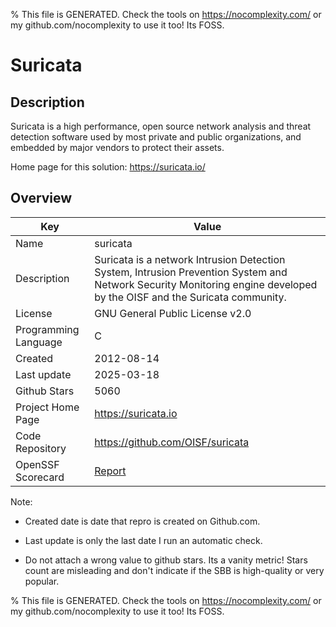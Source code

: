 
% This file is GENERATED. Check the tools on https://nocomplexity.com/ or my github.com/nocomplexity to use it too! Its FOSS. 

# Suricata

## Description 

Suricata is a high performance, open source network analysis and threat detection software used by most private and public organizations, and embedded by major vendors to protect their assets.

Home page for this solution: https://suricata.io/ 

## Overview 

| Key | Value |
| --- | --- |
| Name | suricata |
| Description | Suricata is a network Intrusion Detection System, Intrusion Prevention System and Network Security Monitoring engine developed by the OISF and the Suricata community. |
| License | GNU General Public License v2.0 |
| Programming Language | C |
| Created | 2012-08-14 |
| Last update | 2025-03-18 |
| Github Stars | 5060 |
| Project Home Page | https://suricata.io |
| Code Repository | https://github.com/OISF/suricata |
| OpenSSF Scorecard | [Report](https://securityscorecards.dev/viewer/?uri=github.com/OISF/suricata) |

Note:
 - Created date is date that repro is created on Github.com. 

- Last update is only the last date I run an automatic check. 

- Do not attach a wrong value to github stars. Its a vanity metric! Stars count are misleading and 
don't indicate if the SBB is high-quality or very popular.

% This file is GENERATED. Check the tools on https://nocomplexity.com/ or my github.com/nocomplexity to use it too! Its FOSS. 

